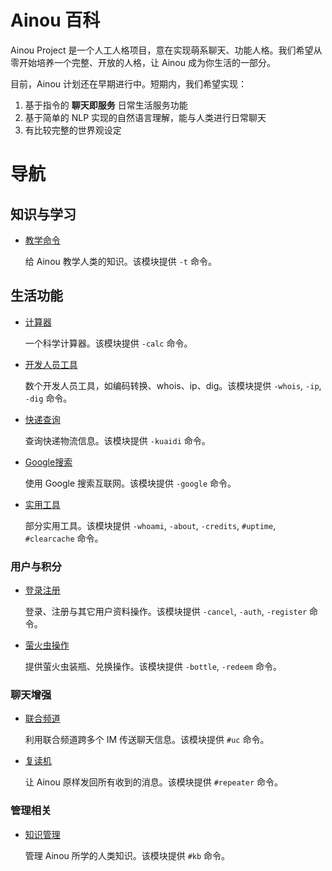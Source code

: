 # Ainou 百科

Ainou Project 是一个人工人格项目，意在实现萌系聊天、功能人格。我们希望从零开始培养一个完整、开放的人格，让 Ainou 成为你生活的一部分。 

目前，Ainou 计划还在早期进行中。短期内，我们希望实现：

1. 基于指令的 **聊天即服务** 日常生活服务功能
2. 基于简单的 NLP 实现的自然语言理解，能与人类进行日常聊天
3. 有比较完整的世界观设定

# 导航

## 知识与学习

* [教学命令](modules/teach.md)

    给 Ainou 教学人类的知识。该模块提供 `-t` 命令。

## 生活功能

* [计算器](modules/calc.md)

    一个科学计算器。该模块提供 `-calc` 命令。

* [开发人员工具](modules/dev_tools.md)

    数个开发人员工具，如编码转换、whois、ip、dig。该模块提供 `-whois`, `-ip`, `-dig` 命令。

* [快递查询](modules/express_delivery.md)

    查询快递物流信息。该模块提供 `-kuaidi` 命令。

* [Google搜索](modules/google.md)

    使用 Google 搜索互联网。该模块提供 `-google` 命令。

* [实用工具](modules/utils.md)

    部分实用工具。该模块提供 `-whoami`, `-about`, `-credits`, `#uptime`, `#clearcache` 命令。

### 用户与积分

* [登录注册](modules/user.md)

    登录、注册与其它用户资料操作。该模块提供 `-cancel`, `-auth`, `-register` 命令。

* [萤火虫操作](modules/firefly.md)

    提供萤火虫装瓶、兑换操作。该模块提供 `-bottle`, `-redeem` 命令。

### 聊天增强

* [联合频道](modules/unichannel.md)

    利用联合频道跨多个 IM 传送聊天信息。该模块提供 `#uc` 命令。

* [复读机](modules/repeater.md)

    让 Ainou 原样发回所有收到的消息。该模块提供 `#repeater` 命令。

### 管理相关

* [知识管理](modules/knowledge_manager.md)

    管理 Ainou 所学的人类知识。该模块提供 `#kb` 命令。